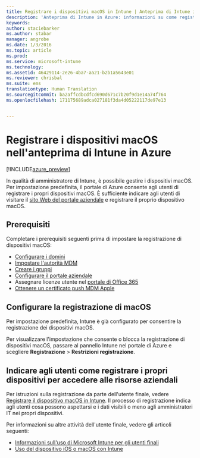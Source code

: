 ```yaml
---
title: Registrare i dispositivi macOS in Intune | Anteprima di Intune in Azure | Documentazione Microsoft
description: 'Anteprima di Intune in Azure: informazioni su come registrare i dispositivi macOS nell&quot;anteprima di Intune in Azure.'
keywords: 
author: staciebarker
ms.author: stabar
manager: angrobe
ms.date: 1/3/2016
ms.topic: article
ms.prod: 
ms.service: microsoft-intune
ms.technology: 
ms.assetid: 46429114-2e26-4ba7-aa21-b2b1a5643e01
ms.reviewer: chrisbal
ms.suite: ems
translationtype: Human Translation
ms.sourcegitcommit: ba2affcdbcdfcd690d671c7b20f9d1e14a74f764
ms.openlocfilehash: 171175689adca027181f3da4d05222117de97e13


---
```


# <a name="enroll-macos-devices-in-intune-azure-preview"></a>Registrare i dispositivi macOS nell'anteprima di Intune in Azure

[!INCLUDE[azure_preview](../includes/azure_preview.md)]

In qualità di amministratore di Intune, è possibile gestire i dispositivi macOS. Per impostazione predefinita, il portale di Azure consente agli utenti di registrare i propri dispositivi macOS. È sufficiente indicare agli utenti di visitare il [sito Web del portale aziendale](http://portal.manage.microsoft.com) e registrare il proprio dispositivo macOS. 

## <a name="prerequisites"></a>Prerequisiti

Completare i prerequisiti seguenti prima di impostare la registrazione di dispositivi macOS:

- [Configurare i domini](https://docs.microsoft.com/intune/get-started/start-with-a-paid-subscription-to-microsoft-intune-step-2)
- [Impostare l'autorità MDM](set-mdm-authority.md)
- [Creare i gruppi](https://docs.microsoft.com/intune/get-started/start-with-a-paid-subscription-to-microsoft-intune-step-5)
- [Configurare il portale aziendale](/intune-azure/manage-apps/company-portal-app.md)
- Assegnare licenze utente nel [portale di Office 365](http://go.microsoft.com/fwlink/p/?LinkId=698854)
- [Ottenere un certificato push MDM Apple](get-an-apple-mdm-push-certificate.md)

## <a name="set-up-macos-enrollment"></a>Configurare la registrazione di macOS

Per impostazione predefinita, Intune è già configurato per consentire la registrazione dei dispositivi macOS. 

Per visualizzare l'impostazione che consente o blocca la registrazione di dispositivi macOS, passare al pannello Intune nel portale di Azure e scegliere **Registrazione** > **Restrizioni registrazione**. 

## <a name="tell-your-users-how-to-enroll-their-devices-to-access-company-resources"></a>Indicare agli utenti come registrare i propri dispositivi per accedere alle risorse aziendali

Per istruzioni sulla registrazione da parte dell'utente finale, vedere [Registrare il dispositivo macOS in Intune](https://docs.microsoft.com/intune/enduser/enroll-your-device-in-intune-macos). Il processo di registrazione indica agli utenti cosa possono aspettarsi e i dati visibili o meno agli amministratori IT nei propri dispositivi.

Per informazioni su altre attività dell'utente finale, vedere gli articoli seguenti:

- [Informazioni sull'uso di Microsoft Intune per gli utenti finali](https://docs.microsoft.com/intune/deploy-use/what-to-tell-your-end-users-about-using-microsoft-intune)
- [Uso del dispositivo iOS o macOS con Intune](https://docs.microsoft.com/intune/enduser/using-your-ios-or-mac-os-x-device-with-intune)


<!--HONumber=Feb17_HO1-->


